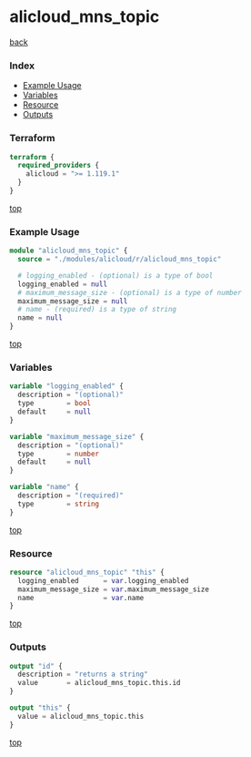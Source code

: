 # alicloud_mns_topic

[back](../alicloud.md)

### Index

- [Example Usage](#example-usage)
- [Variables](#variables)
- [Resource](#resource)
- [Outputs](#outputs)

### Terraform

```terraform
terraform {
  required_providers {
    alicloud = ">= 1.119.1"
  }
}
```

[top](#index)

### Example Usage

```terraform
module "alicloud_mns_topic" {
  source = "./modules/alicloud/r/alicloud_mns_topic"

  # logging_enabled - (optional) is a type of bool
  logging_enabled = null
  # maximum_message_size - (optional) is a type of number
  maximum_message_size = null
  # name - (required) is a type of string
  name = null
}
```

[top](#index)

### Variables

```terraform
variable "logging_enabled" {
  description = "(optional)"
  type        = bool
  default     = null
}

variable "maximum_message_size" {
  description = "(optional)"
  type        = number
  default     = null
}

variable "name" {
  description = "(required)"
  type        = string
}
```

[top](#index)

### Resource

```terraform
resource "alicloud_mns_topic" "this" {
  logging_enabled      = var.logging_enabled
  maximum_message_size = var.maximum_message_size
  name                 = var.name
}
```

[top](#index)

### Outputs

```terraform
output "id" {
  description = "returns a string"
  value       = alicloud_mns_topic.this.id
}

output "this" {
  value = alicloud_mns_topic.this
}
```

[top](#index)